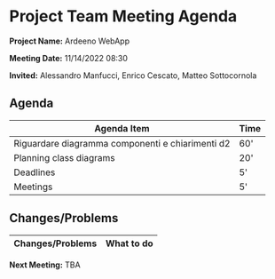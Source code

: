 # Project Team Meeting Agenda

**Project Name:** Ardeeno WebApp

**Meeting Date:** 11/14/2022 08:30

**Invited:** Alessandro Manfucci, Enrico Cescato, Matteo Sottocornola

## Agenda

|**Agenda Item**|**Time**|
|---|---|
|Riguardare diagramma componenti e chiarimenti d2|60'|
|Planning  class diagrams|20'|
|Deadlines|5'|
|Meetings|5'|

## Changes/Problems

|**Changes/Problems**|**What to do**|
|---|---|

**Next Meeting:** TBA